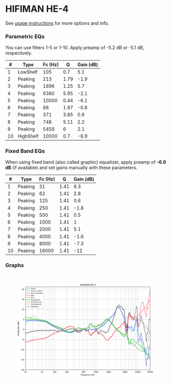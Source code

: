 # HIFIMAN HE-4
See [usage instructions](https://github.com/jaakkopasanen/AutoEq#usage) for more options and info.

### Parametric EQs
You can use filters 1-5 or 1-10. Apply preamp of -5.2 dB or -5.1 dB, respectively.

|   # | Type      |   Fc (Hz) |    Q |   Gain (dB) |
|-----|-----------|-----------|------|-------------|
|   1 | LowShelf  |       105 | 0.7  |         5.1 |
|   2 | Peaking   |       213 | 1.79 |        -1.9 |
|   3 | Peaking   |      1896 | 1.25 |         5.7 |
|   4 | Peaking   |      6360 | 5.95 |        -2.1 |
|   5 | Peaking   |     10000 | 0.44 |        -6.1 |
|   6 | Peaking   |        88 | 1.97 |        -0.8 |
|   7 | Peaking   |       371 | 3.85 |         0.9 |
|   8 | Peaking   |       748 | 5.11 |         2.2 |
|   9 | Peaking   |      5458 | 6    |         2.1 |
|  10 | HighShelf |     10000 | 0.7  |        -6.9 |

### Fixed Band EQs
When using fixed band (also called graphic) equalizer, apply preamp of **-6.9 dB** (if available) and set gains manually with these parameters.

|   # | Type    |   Fc (Hz) |    Q |   Gain (dB) |
|-----|---------|-----------|------|-------------|
|   1 | Peaking |        31 | 1.41 |         6.3 |
|   2 | Peaking |        62 | 1.41 |         2.8 |
|   3 | Peaking |       125 | 1.41 |         0.6 |
|   4 | Peaking |       250 | 1.41 |        -1.8 |
|   5 | Peaking |       500 | 1.41 |         0.5 |
|   6 | Peaking |      1000 | 1.41 |         1   |
|   7 | Peaking |      2000 | 1.41 |         5.1 |
|   8 | Peaking |      4000 | 1.41 |        -1.6 |
|   9 | Peaking |      8000 | 1.41 |        -7.3 |
|  10 | Peaking |     16000 | 1.41 |       -12   |

### Graphs
![](./HIFIMAN%20HE-4.png)
